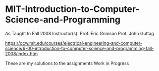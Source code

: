 # MIT-Introduction-to-Computer-Science-and-Programming
As Taught In Fall 2008 Instructor(s): Prof. Eric Grimson Prof. John Guttag

https://ocw.mit.edu/courses/electrical-engineering-and-computer-science/6-00-introduction-to-computer-science-and-programming-fall-2008/index.htm

These are my solutions to the assignments
Work in Progress 
